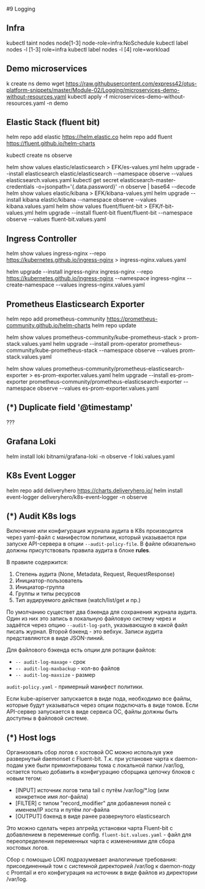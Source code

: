 #9 Logging

## Infra

kubectl taint nodes node[1-3] node-role=infra:NoSchedule
kubectl label nodes -l [1-3] role=infra
kubectl label nodes -l [4] role=workload

## Demo microservices

k create ns demo
wget https://raw.githubusercontent.com/express42/otus-platform-snippets/master/Module-02/Logging/microservices-demo-without-resources.yaml
kubectl apply -f microservices-demo-without-resources.yaml -n demo


## Elastic Stack (fluent bit)

helm repo add elastic https://helm.elastic.co
helm repo add fluent https://fluent.github.io/helm-charts

kubectl create ns observe

helm show values elastic/elasticsearch > EFK/es-values.yml
helm upgrade --install elasticsearch elastic/elasticsearch --namespace observe --values elasticsearch.values.yaml
kubectl get secret elasticsearch-master-credentials -o=jsonpath='{.data.password}' -n observe | base64 --decode
helm show values elastic/kibana > EFK/kibana-values.yml
helm upgrade --install kibana elastic/kibana --namespace observe --values kibana.values.yaml
helm show values fluent/fluent-bit > EFK/f-bit-values.yml
helm upgrade --install fluent-bit fluent/fluent-bit --namespace observe --values fluent-bit.values.yaml

## Ingress Controller

helm show values ingress-nginx --repo https://kubernetes.github.io/ingress-nginx > ingress-nginx.values.yaml

helm upgrade --install ingress-nginx ingress-nginx --repo https://kubernetes.github.io/ingress-nginx --namespace ingress-nginx --create-namespace --values ingress-nginx.values.yaml

## Prometheus Elasticsearch Exporter

helm repo add prometheus-community https://prometheus-community.github.io/helm-charts
helm repo update

helm show values prometheus-community/kube-prometheus-stack > prom-stack.values.yaml
helm upgrade --install prom-operator prometheus-community/kube-prometheus-stack --namespace observe --values prom-stack.values.yaml

helm show values prometheus-community/prometheus-elasticsearch-exporter > es-prom-exporter.values.yaml
helm upgrade --install es-prom-exporter prometheus-community/prometheus-elasticsearch-exporter --namespace observe --values es-prom-exporter.values.yaml

## (*) Duplicate field '@timestamp'

???

## Grafana Loki

helm install loki bitnami/grafana-loki -n observe -f loki.values.yaml

## K8s Event Logger

helm repo add deliveryhero https://charts.deliveryhero.io/
helm install event-logger deliveryhero/k8s-event-logger -n observe

## (*) Audit K8s logs

Включение или конфигурация журнала аудита в K8s производится через yaml-файл c манифестом политики, который указывается при запуске API-сервера в опции `--audit-policy-file`. В файле обязательно должны присутствовать правила аудита в блоке **rules**.

В правиле содержится:
1.  Степень аудита (None, Metadata, Request, RequestResponse)
2.  Инициатор-пользователь
3.  Инициатор-группа
4.  Группы и типы ресурсов
5.  Тип аудируемого действия (watch/list/get и пр.)

По умолчанию существет два бэкенда для сохранения журнала аудита. Один из них это запиcь в локальную файловую систему через и задаётся через опцию `--audit-log-path`, указывающую в какой файл писать журнал. Второй бэкенд - это вебхук. Записи аудита представляются в виде JSON-линий.

Для файлового бэкенда есть опции для ротации файлов:
- `-- audit-log-maxage` - срок
- `-- audit-log-maxbackup` - кол-во файлов
- `-- audit-log-maxsize` - размер

`audit-policy.yaml` - примерный манифест политики.

Если kube-apiserver запускается в виде пода, необходимо все файлы, которые будут указываться через опции подключать в виде томов. Если API-сервер запускается в виде сервиса ОС, файлы должны быть доступны в файловой системе.

## (*) Host logs

Организовать сбор логов с хостовой ОС можно используя уже развернутый daemonset с Fluent-bit. Т.к. при установке чарта к daemon-подам уже были примонтированы тома с локальной папки /var/log, остается только добавить в
конфигурацию сборщика цепочку блоков с новым тегом:
- [INPUT] источник логов типа tail с путём /var/log/*.log (или конкретное имя лог-файла)
- [FILTER] c типом "record_modifier" для добавления полей с именем/IP хоста и путём лог-файла
- [OUTPUT] бэкенд в виде ранее развернутого elasticsearch 

Это можно сделать через апгрейд установки чарта Fluent-bit с добавлением в переменные config.
`fluent-bit.values.yaml` - файл для переопределения переменных чарта с изменениями для сбора хостовых логов. 

Сбор с помощью LOKI подразумевает аналогичные требования: присоединенный том c системной директорией /var/log к daemon-поду c Promtail и его конфигурация на источник в виде файлов из директории /var/log.
